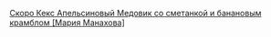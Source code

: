 [ Скоро Кекс Апельсиновый Медовик со сметанкой и банановым крамблом [Мария Манахова] ](https://github.com/slivbotxyz/get-courses/wiki/%D0%A1%D0%BA%D0%B0%D1%87%D0%B0%D1%82%D1%8C-%D0%A1%D0%BA%D0%BE%D1%80%D0%BE%C2%A0%D0%9A%D0%B5%D0%BA%D1%81-%D0%90%D0%BF%D0%B5%D0%BB%D1%8C%D1%81%D0%B8%D0%BD%D0%BE%D0%B2%D1%8B%D0%B9-%D0%9C%D0%B5%D0%B4%D0%BE%D0%B2%D0%B8%D0%BA-%D1%81%D0%BE-%D1%81%D0%BC%D0%B5%D1%82%D0%B0%D0%BD%D0%BA%D0%BE%D0%B9-%D0%B8-%D0%B1%D0%B0%D0%BD%D0%B0%D0%BD%D0%BE%D0%B2%D1%8B%D0%BC-%D0%BA%D1%80%D0%B0%D0%BC%D0%B1%D0%BB%D0%BE%D0%BC-%5B%D0%9C%D0%B0%D1%80%D0%B8%D1%8F-%D0%9C%D0%B0%D0%BD%D0%B0%D1%85%D0%BE%D0%B2%D0%B0%5D)
